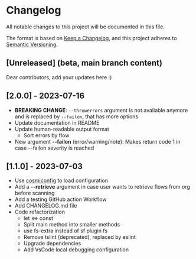 # Changelog

All notable changes to this project will be documented in this file.

The format is based on [Keep a Changelog](https://keepachangelog.com/en/1.0.0/), and this project adheres to [Semantic Versioning](https://semver.org/spec/v2.0.0.html).

## [Unreleased] (beta, main branch content)

Dear contributors, add your updates here :)

## [2.0.0] - 2023-07-16

- **BREAKING CHANGE**: `--throwerrors` argument is not available anymore and is replaced by `--failon`, that has more options
- Update documentation in README
- Update human-readable output format
  - Sort errors by flow
- New argument **--failon** (error/warning/note): Makes return code 1 in case --failon severity is reached

## [1.1.0] - 2023-07-03

- Use [cosmiconfig](https://github.com/cosmiconfig/cosmiconfig) to load configuration
- Add a **--retrieve** argument in case user wants to retrieve flows from org before scanning
- Add a testing GitHub action Workflow 
- Add CHANGELOG.md file
- Code refactorization
  - let <=> const
  - Split main method into smaller methods
  - use fs-extra instead of sf plugin fs
  - Remove tslint (deprecated), replaced by eslint
  - Upgrade dependencies
  - Add VsCode local debugging configuration
